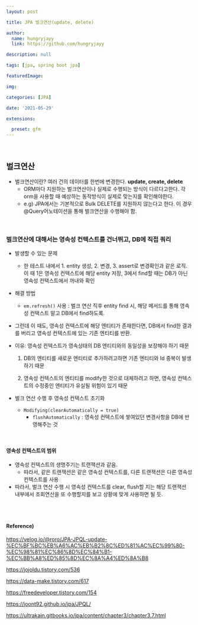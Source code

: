 ```yaml
---
layout: post

title: JPA 벌크연산(update, delete)

author: 
  name: hungryjayy
  link: https://github.com/hungryjayy

description: null

tags: [jpa, spring boot jpa]

featuredImage: 

img: 

categories: [JPA]

date: '2021-05-29'

extensions:

  preset: gfm
---
```


<br>

## 벌크연산

* 벌크연산이란? 여러 건의 데이터를 한번에 변경한다. **update, create, delete**
  * ORM마다 지원하는 벌크연산이나 실제로 수행되는 방식이 다르다고한다. 각 orm을 사용할 때 예상하는 동작방식이 실제로 맞는지를 확인해야한다.
  * e.g) JPA에서는 기본적으로 Bulk DELETE를 지원하지 않는다고 한다. 이 경우 @Query어노테이션을 통해 벌크연산을 수행해야 함.


<br>

### 벌크연산에 대해서는 영속성 컨텍스트를 건너뛰고, DB에 직접 쿼리

* 발생할 수 있는 문제

  * 한 테스트 내에서 1. entity 생성, 2. 변경, 3. assert로 변경확인과 같은 로직. 이 때 1은 영속성 컨텍스트에 해당 entity 저장, 3에서 find할 때는 DB가 아닌 영속성 컨택스트에서 꺼내와 확인

* 해결 방법

  * `em.refresh()` 사용 : 벌크 연산 직후 entity find 시, 해당 메서드를 통해 영속성 컨택스트 말고 DB에서 find하도록.
* 그런데 이 때도, 영속성 컨텍스트에 해당 엔티티가 존재한다면, DB에서 find한 결과를 버리고 영속성 컨텍스트에 있는 기존 엔티티를 반환.
  
* 이유: 영속성 컨텍스트가 영속상태의 DB 엔티티와의 동일성을 보장해야 하기 때문
  
  1. DB의 엔티티를 새로운 엔티티로 추가하려고하면 기존 엔티티와 Id 중복이 발생하기 때문
    
  2. 영속성 컨텍스트의 엔티티를 modify한 것으로 대체하려고 하면, 영속성 컨텍스트의 수정중인 엔티티가 유실될 위험이 있기 때문
  
* 벌크 연산 수행 후 영속성 컨택스트 초기화
  
  * `Modifying(clearAutomatically = true)`
    * `flushAutomatically` : 영속성 컨텍스트에 쌓여있던 변경사항을 DB에 반영해주는 것

<br>

#### 영속성 컨텍스트의 범위

* 영속성 컨텍스트의 생명주기는 트랜잭션과 같음.
  * 따라서, 같은 트랜잭션은 같은 영속성 컨텍스트를, 다른 트랜잭션은 다른 영속성 컨텍스트를 사용
* 따라서, 벌크 연산 수행 시 영속성 컨텍스트를 clear, flush할 지는 해당 트랜잭션 내부에서 조회연산을 또 수행할지를 보고 상황에 맞게 사용하면 될 듯.

<br><br>

#### Reference)

https://velog.io/@roro/JPA-JPQL-update-%EC%BF%BC%EB%A6%AC%EB%B2%8C%ED%81%AC%EC%99%80-%EC%98%81%EC%86%8D%EC%84%B1-%EC%BB%A8%ED%85%8D%EC%8A%A4%ED%8A%B8

https://jojoldu.tistory.com/536

https://data-make.tistory.com/617

https://freedeveloper.tistory.com/154

https://joont92.github.io/jpa/JPQL/

https://ultrakain.gitbooks.io/jpa/content/chapter3/chapter3.7.html
